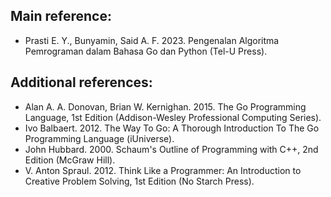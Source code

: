 ## Main reference:
- Prasti E. Y., Bunyamin, Said A. F. 2023. Pengenalan Algoritma Pemrograman dalam Bahasa Go dan Python (Tel-U Press​).

## Additional references:
- Alan A. A. Donovan, Brian W. Kernighan. 2015. The Go Programming Language, 1st Edition (Addison-Wesley Professional Computing Series).​
- Ivo Balbaert. 2012. The Way To Go: A Thorough Introduction To The Go Programming Language (iUniverse).​
- John Hubbard. 2000. Schaum's Outline of Programming with C++, 2nd Edition (McGraw Hill).​
- V. Anton Spraul. 2012. Think Like a Programmer: An Introduction to Creative Problem Solving, 1st Edition (No Starch Press).